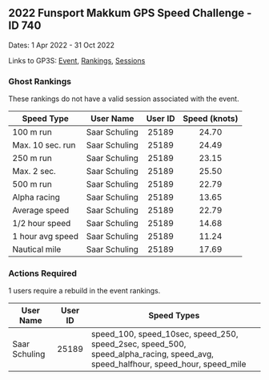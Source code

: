 ## 2022 Funsport Makkum GPS Speed Challenge - ID 740

Dates: 1 Apr 2022 - 31 Oct 2022

Links to GP3S: [Event](https://www.gps-speedsurfing.com/default.aspx?mnu=event&val=740), [Rankings](https://www.gps-speedsurfing.com/default.aspx?mnu=eventranking&val=740), [Sessions](https://www.gps-speedsurfing.com/default.aspx?mnu=eventsessions&val=740)

### Ghost Rankings

These rankings do not have a valid session associated with the event.

| Speed Type | User Name | User ID | Speed (knots) |
| ---------- | --------- | :-----: | :-----------: |
| 100 m run | Saar Schuling  | 25189 | 24.70 |
| Max. 10 sec. run | Saar Schuling  | 25189 | 24.49 |
| 250 m run | Saar Schuling  | 25189 | 23.15 |
| Max. 2 sec. | Saar Schuling  | 25189 | 25.50 |
| 500 m run | Saar Schuling  | 25189 | 22.79 |
| Alpha racing | Saar Schuling  | 25189 | 13.65 |
| Average speed | Saar Schuling  | 25189 | 22.79 |
| 1/2 hour speed | Saar Schuling  | 25189 | 14.68 |
| 1 hour avg speed | Saar Schuling  | 25189 | 11.24 |
| Nautical mile | Saar Schuling  | 25189 | 17.69 |

### Actions Required

1 users require a rebuild in the event rankings.

| User Name | User ID | Speed Types |
| --------- | :-----: | ----------- |
| Saar Schuling  | 25189 | speed_100, speed_10sec, speed_250, speed_2sec, speed_500, speed_alpha_racing, speed_avg, speed_halfhour, speed_hour, speed_mile |
